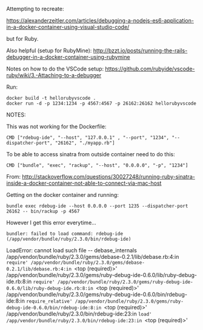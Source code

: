 
Attempting to recreate:

https://alexanderzeitler.com/articles/debugging-a-nodejs-es6-application-in-a-docker-container-using-visual-studio-code/

but for Ruby.

Also helpful (setup for RubyMine): http://bzzt.io/posts/running-the-rails-debugger-in-a-docker-container-using-rubymine

Notes on how to do the VSCode setup: https://github.com/rubyide/vscode-ruby/wiki/3.-Attaching-to-a-debugger

Run:

    docker build -t hellorubyvscode .
    docker run -d -p 1234:1234 -p 4567:4567 -p 26162:26162 hellorubyvscode





NOTES:

This was not working for the Dockerfile:

    CMD ["rdebug-ide", "--host", "127.0.0.1" , "--port", "1234", "--dispatcher-port", "26162", "./myapp.rb"]

To be able to access sinatra from outside container need to do this:

    CMD ["bundle", "exec", "rackup", "--host", "0.0.0.0", "-p", "1234"]

From:  http://stackoverflow.com/questions/30027248/running-ruby-sinatra-inside-a-docker-container-not-able-to-connect-via-mac-host


Getting on the docker container and running:

    bundle exec rdebug-ide --host 0.0.0.0 --port 1235 --dispatcher-port 26162 -- bin/rackup -p 4567


However I get this error everytime...


    bundler: failed to load command: rdebug-ide (/app/vendor/bundle/ruby/2.3.0/bin/rdebug-ide)
LoadError: cannot load such file -- debase_internals
    /app/vendor/bundle/ruby/2.3.0/gems/debase-0.2.1/lib/debase.rb:4:in `require'
    /app/vendor/bundle/ruby/2.3.0/gems/debase-0.2.1/lib/debase.rb:4:in `<top (required)>'
    /app/vendor/bundle/ruby/2.3.0/gems/ruby-debug-ide-0.6.0/lib/ruby-debug-ide.rb:8:in `require'
    /app/vendor/bundle/ruby/2.3.0/gems/ruby-debug-ide-0.6.0/lib/ruby-debug-ide.rb:8:in `<top (required)>'
    /app/vendor/bundle/ruby/2.3.0/gems/ruby-debug-ide-0.6.0/bin/rdebug-ide:8:in `require_relative'
    /app/vendor/bundle/ruby/2.3.0/gems/ruby-debug-ide-0.6.0/bin/rdebug-ide:8:in `<top (required)>'
    /app/vendor/bundle/ruby/2.3.0/bin/rdebug-ide:23:in `load'
    /app/vendor/bundle/ruby/2.3.0/bin/rdebug-ide:23:in `<top (required)>'

